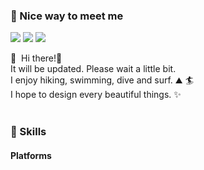 ### 🤞 Nice way to meet me
<p>
  <a href="https://blog.cowkite.com/" target="_blank"><img src="https://img.shields.io/badge/Blog-DD0B78?style=flat-square&logo=GitHub%20Sponsors&logoColor=white"/></a>
  <a href="https://www.linkedin.com/" target="_blank"><img src="https://img.shields.io/badge/SoyeonPark-0A66C2?style=flat-square&logo=Linkedin&logoColor=white"/></a>
  <a href="mailto:uxui.designer.baka@gmail.com" target="_blank"><img src="https://img.shields.io/badge/uxui.designer.baka@gmail.com-EA4335?style=flat-square&logo=Gmail&logoColor=white"/></a>
</p>

<p>
  👋&nbsp; Hi there!🚀<br/>
  It will be updated. Please wait a little bit.<br/>
  I enjoy hiking, swimming, dive and surf. ⛰ 🏄<br/>
  I hope to design every beautiful things. ✨ <br/><br/>
</p>


### 💪 Skills
#### Platforms

